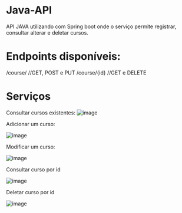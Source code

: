 # Java-API


API JAVA utilizando com Spring boot onde o serviço permite registrar, consultar alterar e deletar cursos.

# Endpoints disponíveis:

/course/  //GET, POST e PUT
/course/{id}  //GET e DELETE

# Serviços

Consultar cursos existentes:
![image](https://user-images.githubusercontent.com/60151948/121388538-f0716880-c921-11eb-8725-d4df3444a619.png)

Adicionar um curso:

![image](https://user-images.githubusercontent.com/60151948/121388734-1c8ce980-c922-11eb-9a63-065645080ea9.png)

Modificar um curso:

![image](https://user-images.githubusercontent.com/60151948/121389002-552cc300-c922-11eb-8932-0368a58e9421.png)

Consultar curso por id

![image](https://user-images.githubusercontent.com/60151948/121389187-87d6bb80-c922-11eb-8976-177decedd521.png)

Deletar curso por id

![image](https://user-images.githubusercontent.com/60151948/121389359-b2c10f80-c922-11eb-8caf-c52644f3edad.png)
